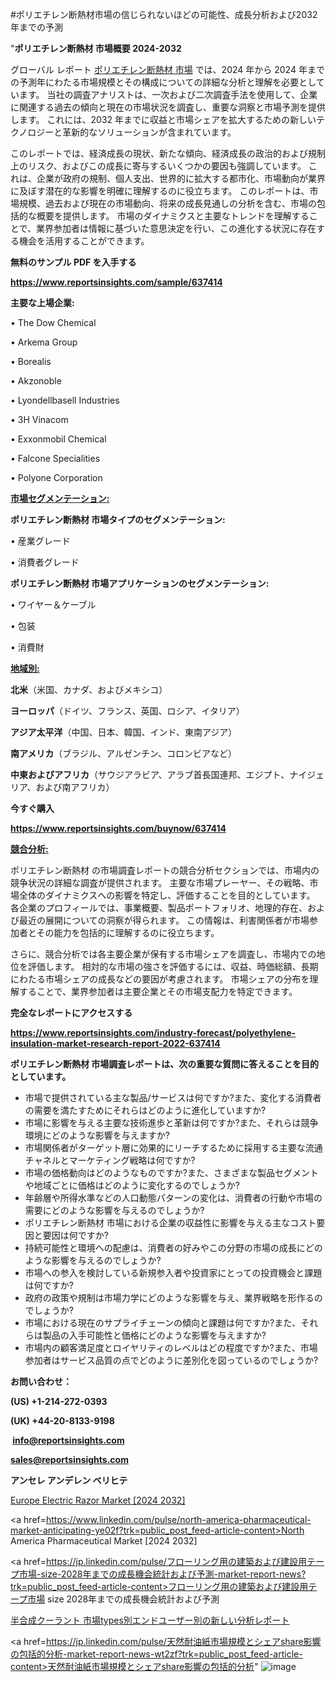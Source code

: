 #ポリエチレン断熱材市場の信じられないほどの可能性、成長分析および2032年までの予測

"<strong>ポリエチレン断熱材 市場概要 2024-2032</strong>

グローバル レポート <a href=https://www.reportsinsights.com/sample/637414>ポリエチレン断熱材 市場</a> では、2024 年から 2024 年までの予測年にわたる市場規模とその構成についての詳細な分析と理解を必要としています。 当社の調査アナリストは、一次および二次調査手法を使用して、企業に関連する過去の傾向と現在の市場状況を調査し、重要な洞察と市場予測を提供します。 これには、2032 年までに収益と市場シェアを拡大​​するための新しいテクノロジーと革新的なソリューションが含まれています。

このレポートでは、経済成長の現状、新たな傾向、経済成長の政治的および規制上のリスク、およびこの成長に寄与するいくつかの要因も強調しています。 これは、企業が政府の規制、個人支出、世界的に拡大する都市化、市場動向が業界に及ぼす潜在的な影響を明確に理解するのに役立ちます。 このレポートは、市場規模、過去および現在の市場動向、将来の成長見通しの分析を含む、市場の包括的な概要を提供します。 市場のダイナミクスと主要なトレンドを理解することで、業界参加者は情報に基づいた意思決定を行い、この進化する状況に存在する機会を活用することができます。

<strong><b>無料のサンプル PDF を入手する</b></strong>

<a href=https://www.reportsinsights.com/sample/637414><strong><u>https://www.reportsinsights.com/sample/637414</u></strong></a>

<strong>主要な上場企業:</strong>

• The Dow Chemical

• Arkema Group

• Borealis

• Akzonoble

• Lyondellbasell Industries

• 3H Vinacom

• Exxonmobil Chemical

• Falcone Specialities

• Polyone Corporation

<strong><u>市場セグメンテーション</u></strong><strong><u>:</u></strong>

<strong>ポリエチレン断熱材 市場タイプのセグメンテーション:</strong>

• 産業グレード

• 消費者グレード

<strong>ポリエチレン断熱材 市場アプリケーションのセグメンテーション:</strong>

• ワイヤー＆ケーブル

• 包装

• 消費財

<strong><u>地域別</u></strong><strong><u>:</u></strong>

<strong>北米</strong>（米国、カナダ、およびメキシコ）

<strong>ヨーロッパ</strong>（ドイツ、フランス、英国、ロシア、イタリア）

<strong>アジア太平洋</strong>（中国、日本、韓国、インド、東南アジア）

<strong>南アメリカ</strong>（ブラジル、アルゼンチン、コロンビアなど）

<strong>中東およびアフリカ</strong>（サウジアラビア、アラブ首長国連邦、エジプト、ナイジェリア、および南アフリカ）

<strong>今すぐ購入</strong>

<a href=https://www.reportsinsights.com/buynow/637414><strong><u>https://www.reportsinsights.com/buynow/637414</u></strong></a>

<strong><u>競合分析:</u></strong>

ポリエチレン断熱材 の市場調査レポートの競合分析セクションでは、市場内の競争状況の詳細な調査が提供されます。 主要な市場プレーヤー、その戦略、市場全体のダイナミクスへの影響を特定し、評価することを目的としています。 各企業のプロフィールでは、事業概要、製品ポートフォリオ、地理的存在、および最近の展開についての洞察が得られます。 この情報は、利害関係者が市場参加者とその能力を包括的に理解するのに役立ちます。

さらに、競合分析では各主要企業が保有する市場シェアを調査し、市場内での地位を評価します。 相対的な市場の強さを評価するには、収益、時価総額、長期にわたる市場シェアの成長などの要因が考慮されます。 市場シェアの分布を理解することで、業界参加者は主要企業とその市場支配力を特定できます。

<strong>完全なレポートにアクセスする</strong>

<a href=https://www.reportsinsights.com/industry-forecast/polyethylene-insulation-market-research-report-2022-637414><strong><u><b>https://www.reportsinsights.com/industry-forecast/polyethylene-insulation-market-research-report-2022-637414</b></u></strong></a>

<strong><b>ポリエチレン断熱材 市場調査レポートは、次の重要な質問に答えることを目的としています。</b></strong>
<ul>
  <li>市場で提供されている主な製品/サービスは何ですか?また、変化する消費者の需要を満たすためにそれらはどのように進化していますか?</li>
  <li>市場に影響を与える主要な技術進歩と革新は何ですか?また、それらは競争環境にどのような影響を与えますか?</li>
  <li>市場関係者がターゲット層に効果的にリーチするために採用する主要な流通チャネルとマーケティング戦略は何ですか?</li>
  <li>市場の価格動向はどのようなものですか?また、さまざまな製品セグメントや地域ごとに価格はどのように変化するのでしょうか?</li>
  <li>年齢層や所得水準などの人口動態パターンの変化は、消費者の行動や市場の需要にどのような影響を与えるのでしょうか?</li>
  <li>ポリエチレン断熱材 市場における企業の収益性に影響を与える主なコスト要因と要因は何ですか?</li>
  <li>持続可能性と環境への配慮は、消費者の好みやこの分野の市場の成長にどのような影響を与えるのでしょうか?</li>
  <li>市場への参入を検討している新規参入者や投資家にとっての投資機会と課題は何ですか?</li>
  <li>政府の政策や規制は市場力学にどのような影響を与え、業界戦略を形作るのでしょうか?</li>
  <li>市場における現在のサプライチェーンの傾向と課題は何ですか?また、それらは製品の入手可能性と価格にどのような影響を与えますか?</li>
  <li>市場内の顧客満足度とロイヤリティのレベルはどの程度ですか?また、市場参加者はサービス品質の点でどのように差別化を図っているのでしょうか?</li>
</ul>
<strong>お問い合わせ：</strong>

<strong>(US) +1-214-272-0393</strong>

<strong>(UK) +44-20-8133-9198</strong>

<strong> </strong><a href=info@reportsinsights.com><strong><u>info@reportsinsights.com</u></strong></a>

<a href=sales@reportsinsights.com><strong><u>sales@reportsinsights.com</u></strong></a>

<strong>アンセレ アンデレン ベリヒテ</strong>

<a href=https://www.linkedin.com/pulse/europe-electric-razor-markets-emerging-trends-research-jsh5e/>Europe Electric Razor Market [2024 2032]</a>

<a href=https://www.linkedin.com/pulse/north-america-pharmaceutical-market-anticipating-ye02f?trk=public_post_feed-article-content>North America Pharmaceutical Market [2024 2032]</a>

<a href=https://jp.linkedin.com/pulse/フローリング用の建築および建設用テープ市場-size-2028年までの成長機会統計および予測-market-report-news?trk=public_post_feed-article-content>フローリング用の建築および建設用テープ市場 size 2028年までの成長機会統計および予測</a>

<a href=https://www.linkedin.com/pulse/半合成クーラント-市場types別エンドユーザー別の新しい分析レポート-community-market-research/>半合成クーラント 市場types別エンドユーザー別の新しい分析レポート</a>

<a href=https://jp.linkedin.com/pulse/天然耐油紙市場規模とシェアshare影響の包括的分析-market-report-news-wt2zf?trk=public_post_feed-article-content>天然耐油紙市場規模とシェアshare影響の包括的分析</a>"
![image](https://github.com/aakesh123242/RIMarket/assets/158431203/69270052-8127-476a-ba01-110e3bcf0d34)
